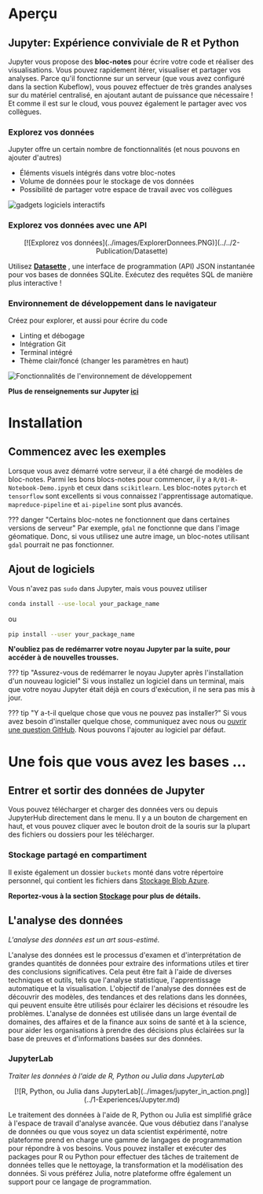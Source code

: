# Aperçu

## Jupyter: Expérience conviviale de R et Python

Jupyter vous propose des **bloc-notes** pour écrire votre code et réaliser des visualisations. Vous pouvez rapidement itérer, visualiser et partager vos analyses. Parce qu'il fonctionne sur un serveur (que vous avez configuré dans la section Kubeflow), vous pouvez effectuer de très grandes analyses sur du matériel centralisé, en ajoutant autant de puissance que nécessaire ! Et comme il est sur le cloud, vous pouvez également le partager avec vos collègues.

### Explorez vos données

Jupyter offre un certain nombre de fonctionnalités (et nous pouvons en ajouter d'autres)

- Éléments visuels intégrés dans votre bloc-notes
- Volume de données pour le stockage de vos données
- Possibilité de partager votre espace de travail avec vos collègues

![gadgets logiciels interactifs](../images/jupyter_visual.png)

### Explorez vos données avec une API

<center>
[![Explorez vos données](../images/ExplorerDonnees.PNG)](../../2-Publication/Datasette)
</center>

Utilisez **[Datasette](../../2-Publication/Datasette)** , une interface de programmation (API) JSON instantanée pour vos bases de données SQLite. Exécutez des requêtes SQL de manière plus interactive !

### Environnement de développement dans le navigateur

Créez pour explorer, et aussi pour écrire du code

- Linting et débogage
- Intégration Git
- Terminal intégré
- Thème clair/foncé (changer les paramètres en haut)

![Fonctionnalités de l'environnement de développement](../images/jupyter_ide.png)

**Plus de renseignements sur Jupyter [ici](https://jupyter.org)**

# Installation

## Commencez avec les exemples

Lorsque vous avez démarré votre serveur, il a été chargé de modèles de
bloc-notes. Parmi les bons blocs-notes pour commencer, il y a
`R/01-R-Notebook-Demo.ipynb` et ceux dans `scikitlearn`. Les bloc-notes
`pytorch` et `tensorflow` sont excellents si vous connaissez l'apprentissage
automatique. `mapreduce-pipeline` et `ai-pipeline` sont plus avancés.

<!-- prettier-ignore -->
??? danger "Certains bloc-notes ne fonctionnent que dans certaines versions de serveur"
    Par exemple, `gdal` ne fonctionne que dans l'image géomatique. Donc, si vous
    utilisez une autre image, un bloc-notes utilisant `gdal` pourrait ne pas
    fonctionner.

## Ajout de logiciels

Vous n'avez pas `sudo` dans Jupyter, mais vous pouvez utiliser

```sh
conda install --use-local your_package_name
```

ou

```sh
pip install --user your_package_name
```

**N'oubliez pas de redémarrer votre noyau Jupyter par la suite, pour accéder à
de nouvelles trousses.**

<!-- prettier-ignore -->
??? tip "Assurez-vous de redémarrer le noyau Jupyter après l'installation d'un nouveau logiciel"
    Si vous installez un logiciel dans un terminal, mais que votre noyau Jupyter était déjà en cours d'exécution, il ne sera pas mis à jour.

<!-- prettier-ignore -->
??? tip "Y a-t-il quelque chose que vous ne pouvez pas installer?"
    Si vous avez besoin d'installer quelque chose, communiquez avec nous
    ou [ouvrir une question GitHub](https://github.com/StatCan/aaw-kubeflow-containers). Nous pouvons l'ajouter au logiciel par défaut.

# Une fois que vous avez les bases ...

## Entrer et sortir des données de Jupyter

Vous pouvez télécharger et charger des données vers ou depuis JupyterHub
directement dans le menu. Il y a un bouton de chargement en haut, et vous pouvez cliquer avec le bouton droit de la souris sur la plupart des fichiers ou dossiers pour les télécharger.

### Stockage partagé en compartiment

Il existe également un dossier `buckets` monté dans votre répertoire personnel, qui contient les fichiers dans [Stockage Blob Azure](../../5-Stockage/StockageBlobAzure).

**Reportez-vous à la section [Stockage](../../5-Stockage/Aperçu) pour plus de détails.**

## L'analyse des données

_L'analyse des données est un art sous-estimé._

L'analyse des données est le processus d'examen et d'interprétation de grandes quantités de données pour extraire des informations utiles et tirer des conclusions significatives. Cela peut être fait à l'aide de diverses techniques et outils, tels que l'analyse statistique, l'apprentissage automatique et la visualisation. L'objectif de l'analyse des données est de découvrir des modèles, des tendances et des relations dans les données, qui peuvent ensuite être utilisés pour éclairer les décisions et résoudre les problèmes. L'analyse de données est utilisée dans un large éventail de domaines, des affaires et de la finance aux soins de santé et à la science, pour aider les organisations à prendre des décisions plus éclairées sur la base de preuves et d'informations basées sur des données.

### JupyterLab

_Traiter les données à l'aide de R, Python ou Julia dans JupyterLab_

<center>
[![R, Python, ou Julia dans JupyterLab](../images/jupyter_in_action.png)](../1-Experiences/Jupyter.md)
</center>

Le traitement des données à l'aide de R, Python ou Julia est simplifié grâce à l'espace de travail d'analyse avancée. Que vous débutiez dans l'analyse de données ou que vous soyez un data scientist expérimenté, notre plateforme prend en charge une gamme de langages de programmation pour répondre à vos besoins. Vous pouvez installer et exécuter des packages pour R ou Python pour effectuer des tâches de traitement de données telles que le nettoyage, la transformation et la modélisation des données. Si vous préférez Julia, notre plateforme offre également un support pour ce langage de programmation.
